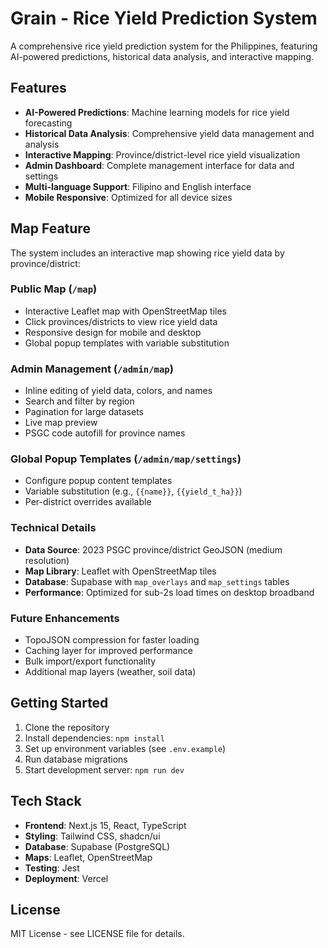 # Grain - Rice Yield Prediction System

A comprehensive rice yield prediction system for the Philippines, featuring AI-powered predictions, historical data analysis, and interactive mapping.

## Features

- **AI-Powered Predictions**: Machine learning models for rice yield forecasting
- **Historical Data Analysis**: Comprehensive yield data management and analysis
- **Interactive Mapping**: Province/district-level rice yield visualization
- **Admin Dashboard**: Complete management interface for data and settings
- **Multi-language Support**: Filipino and English interface
- **Mobile Responsive**: Optimized for all device sizes

## Map Feature

The system includes an interactive map showing rice yield data by province/district:

### Public Map (`/map`)
- Interactive Leaflet map with OpenStreetMap tiles
- Click provinces/districts to view rice yield data
- Responsive design for mobile and desktop
- Global popup templates with variable substitution

### Admin Management (`/admin/map`)
- Inline editing of yield data, colors, and names
- Search and filter by region
- Pagination for large datasets
- Live map preview
- PSGC code autofill for province names

### Global Popup Templates (`/admin/map/settings`)
- Configure popup content templates
- Variable substitution (e.g., `{{name}}`, `{{yield_t_ha}}`)
- Per-district overrides available

### Technical Details
- **Data Source**: 2023 PSGC province/district GeoJSON (medium resolution)
- **Map Library**: Leaflet with OpenStreetMap tiles
- **Database**: Supabase with `map_overlays` and `map_settings` tables
- **Performance**: Optimized for sub-2s load times on desktop broadband

### Future Enhancements
- TopoJSON compression for faster loading
- Caching layer for improved performance
- Bulk import/export functionality
- Additional map layers (weather, soil data)

## Getting Started

1. Clone the repository
2. Install dependencies: `npm install`
3. Set up environment variables (see `.env.example`)
4. Run database migrations
5. Start development server: `npm run dev`

## Tech Stack

- **Frontend**: Next.js 15, React, TypeScript
- **Styling**: Tailwind CSS, shadcn/ui
- **Database**: Supabase (PostgreSQL)
- **Maps**: Leaflet, OpenStreetMap
- **Testing**: Jest
- **Deployment**: Vercel

## License

MIT License - see LICENSE file for details.
